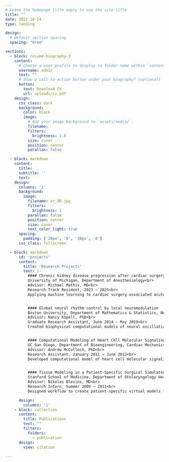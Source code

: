 ```yaml
---
# Leave the homepage title empty to use the site title
title: ""
date: 2022-10-24
type: landing

design:
  # Default section spacing
  spacing: "6rem"

sections:
  - block: resume-biography-3
    content:
      # Choose a user profile to display (a folder name within `content/authors/`)
      username: admin
      text: ""
      # Show a call-to-action button under your biography? (optional)
      button:
        text: Download CV
        url: uploads/cv.pdf
    design:
      css_class: dark
      background:
        color: black
        image:
          # Add your image background to `assets/media/`.
          filename: 
          filters:
            brightness: 1.0
          size: cover
          position: center
          parallax: false

  - block: markdown
    content:
      title:
      subtitle: ''
      text:
    design:
      columns: '1'
      background:
        image: 
          filename: er_OR.jpg
          filters:
            brightness: 1
          parallax: false
          position: center
          size: cover
          text_color_light: true
      spacing:
        padding: ['20px', '0', '20px', '0']
      css_class: fullscreen

  - block: markdown
      id: 'projects'
      content:
        title: 'Research Projects'
        text: |-
          #### Chronic kidney disease progression after cardiac surgery-associated acute kidney injury
          University of Michigan, Department of Anesthesiology<br>
          Advisor: Michael Mathis, MD<br>
          Research Track Resident, 2023 – 2025<br>
          Applying machine learning to cardiac surgery-associated acute kidney injury data. Characterizing patient and perioperative features associated with progression to chronic kidney disease. Identifying recovery trajectories and morbidity risk profiles for kidney injury subtypes.


          #### Global neural rhythm control by local neuromodulation
          Boston University, Department of Mathematics & Statistics, Neural Dynamics Group<br>
          Advisor: Nancy Kopell, PhD<br>
          Graduate Research Assistant, June 2014 – May 2019<br>
          Created biophysical computational models of neural oscillations to better understand sleep architecture and general anesthesia. Utilized statistical learning and signal processing techniques to analyze brain electrical recordings. Developed software for neural simulation and data visualization.


          #### Computational Modeling of Heart Cell Molecular Signaling
          UC San Diego, Department of Bioengineering, Cardiac Mechanics Research Group<br>
          Advisor: Andrew McCulloch, PhD<br>
          Research Assistant, January 2011 – June 2012<br>
          Developed computational model of heart cell molecular signaling.


          #### Tissue Modeling in a Patient-Specific Surgical Simulator
          Stanford School of Medicine, Department of Otolaryngology Head & Neck Surgery<br>
          Advisor: Nikolas Blevins, MD<br>
          Research Intern, Summer 2009 – 2011<br>
          Designed workflow to create patient-specific virtual models for surgical simulator.

      design:
        columns: '1'
    - block: collection
      content:
        title: Publications
        text: ""
        filters:
          folders:
            - publication
      design:
        view: citation
  
---
```

